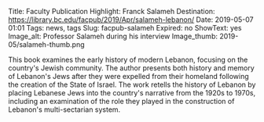 Title: Faculty Publication Highlight: Franck Salameh 
Destination: https://library.bc.edu/facpub/2019/Apr/salameh-lebanon/
Date: 2019-05-07 01:01 
Tags: news, tags 
Slug: facpub-salameh 
Expired: no
ShowText: yes
Image_alt: Professor Salameh during his interview
Image_thumb: 2019-05/salameh-thumb.png

This book examines the early history of modern Lebanon, focusing on the country's Jewish community. The author presents both history and memory of Lebanon's Jews after they were expelled from their homeland following the creation of the State of Israel. The work retells the history of Lebanon by placing Lebanese Jews into the country's narrative from the 1920s to 1970s, including an examination of the role they played in the construction of Lebanon's multi-sectarian system.